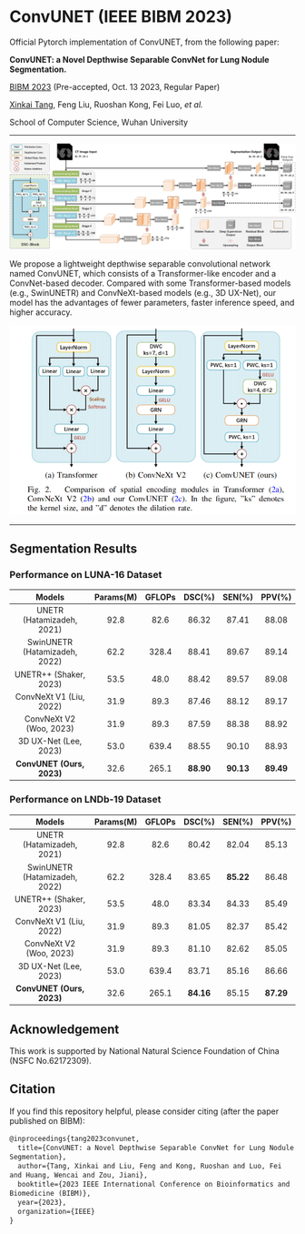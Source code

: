 # ConvUNET (IEEE BIBM 2023)

Official Pytorch implementation of ConvUNET, from the following paper:

**ConvUNET: a Novel Depthwise Separable ConvNet for Lung Nodule Segmentation.**

[BIBM 2023](https://bidma.cpsc.ucalgary.ca/IEEE-BIBM-2023/) (Pre-accepted, Oct. 13 2023, Regular Paper)

[Xinkai Tang](https://xinkai-tang.github.io), Feng Liu, Ruoshan Kong, Fei Luo, *et al.*

School of Computer Science, Wuhan University

---

![](figures/ConvUNET.png)

We propose a lightweight depthwise separable convolutional network named ConvUNET, which consists of a Transformer-like encoder and a ConvNet-based decoder.
Compared with some Transformer-based models (e.g., SwinUNETR) and ConvNeXt-based models (e.g., 3D UX-Net), our model has the advantages of fewer parameters, faster inference speed, and higher accuracy. 

![](figures/BasicBlocks.png)

---

## Segmentation Results
### Performance on LUNA-16 Dataset
|            Models             | Params(M) | GFLOPs |  DSC(\%)  |  SEN(\%)  |  PPV(\%)  |
| :---------------------------: | :-------: | :----: | :-------: | :-------: | :-------: |
|   UNETR (Hatamizadeh, 2021)   |   92.8    |  82.6  |   86.32   |   87.41   |   88.08   |
| SwinUNETR (Hatamizadeh, 2022) |   62.2    | 328.4  |   88.41   |   89.67   |   89.14   |
|    UNETR++ (Shaker, 2023)     |   53.5    |  48.0  |   88.42   |   89.57   |   89.08   |
|    ConvNeXt V1 (Liu, 2022)    |   31.9    |  89.3  |   87.46   |   88.12   |   89.17   |
|    ConvNeXt V2 (Woo, 2023)    |   31.9    |  89.3  |   87.59   |   88.38   |   88.92   |
|     3D UX-Net (Lee, 2023)     |   53.0    | 639.4  |   88.55   |   90.10   |   88.93   |
|   **ConvUNET (Ours, 2023)**   |   32.6    | 265.1  | **88.90** | **90.13** | **89.49** |

### Performance on LNDb-19 Dataset
|            Models             | Params(M) | GFLOPs |  DSC(\%)  |  SEN(\%)  |  PPV(\%)  |
| :---------------------------: | :-------: | :----: | :-------: | :-------: | :-------: |
|   UNETR (Hatamizadeh, 2021)   |   92.8    |  82.6  |   80.42   |   82.04   |   85.13   |
| SwinUNETR (Hatamizadeh, 2022) |   62.2    | 328.4  |   83.65   | **85.22** |   86.48   |
|    UNETR++ (Shaker, 2023)     |   53.5    |  48.0  |   83.34   |   84.33   |   85.49   |
|    ConvNeXt V1 (Liu, 2022)    |   31.9    |  89.3  |   81.05   |   82.37   |   85.42   |
|    ConvNeXt V2 (Woo, 2023)    |   31.9    |  89.3  |   81.10   |   82.62   |   85.05   |
|     3D UX-Net (Lee, 2023)     |   53.0    | 639.4  |   83.71   |   85.16   |   86.66   |
|   **ConvUNET (Ours, 2023)**   |   32.6    | 265.1  | **84.16** |   85.15   | **87.29** |


## Acknowledgement
This work is supported by National Natural Science Foundation of China (NSFC No.62172309).


## Citation 
If you find this repository helpful, please consider citing (after the paper published on BIBM):
```
@inproceedings{tang2023convunet,
  title={ConvUNET: a Novel Depthwise Separable ConvNet for Lung Nodule Segmentation},
  author={Tang, Xinkai and Liu, Feng and Kong, Ruoshan and Luo, Fei and Huang, Wencai and Zou, Jiani},
  booktitle={2023 IEEE International Conference on Bioinformatics and Biomedicine (BIBM)},
  year={2023},
  organization={IEEE}
}
```
